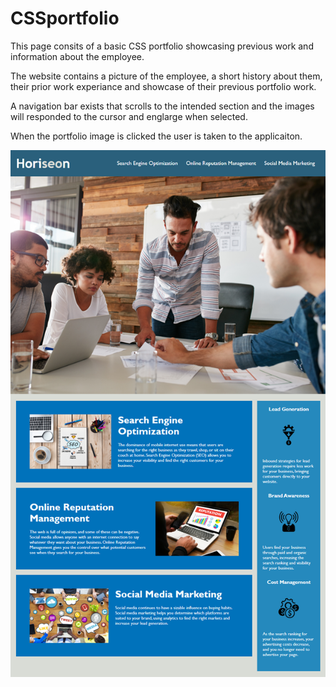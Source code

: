 # CSSportfolio

This page consits of a basic CSS portfolio showcasing previous work and information about the employee.

The website contains a picture of the employee, a short history about them, their prior work experiance and showcase of their previous portfolio work.

A navigation bar exists that scrolls to the intended section and the images will responded to the cursor and englarge when selected.

When the portfolio image is clicked the user is taken to the applicaiton.

![portfolio](./img/Portfolio.png)
